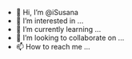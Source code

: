 - 👋 Hi, I’m @iSusana
- 👀 I’m interested in ...
- 🌱 I’m currently learning ...
- 💞️ I’m looking to collaborate on ...
- 📫 How to reach me ...

<!---
iSusana/iSusana is a ✨ special ✨ repository because its `README.md` (this file) appears on your GitHub profile.
You can click the Preview link to take a look at your changes.
--->
